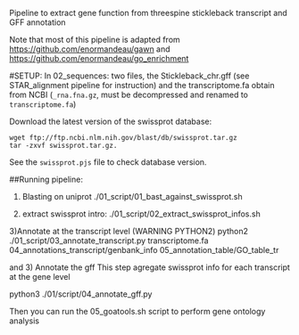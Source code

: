 Pipeline to extract gene function from threespine stickleback transcript and GFF annotation

Note that most of this pipeline is adapted from https://github.com/enormandeau/gawn and https://github.com/enormandeau/go_enrichment


#SETUP:
In 02_sequences:
two files, the Stickleback_chr.gff (see STAR_alignment pipeline for instruction) and the transcriptome.fa obtain from NCBI (`_rna.fna.gz`, must be decompressed and renamed to `transcriptome.fa`) 

Download the latest version of the swissprot database:
``` 
wget ftp://ftp.ncbi.nlm.nih.gov/blast/db/swissprot.tar.gz
tar -zxvf swissprot.tar.gz. 
```

See the `swissprot.pjs` file to check database version.


##Running pipeline:
1) Blasting on uniprot
./01_script/01_bast_against_swissprot.sh

2) extract swissprot intro:
./01_script/02_extract_swissprot_infos.sh

3)Annotate at the transcript level (WARNING PYTHON2)
python2 ./01_script/03_annotate_transcript.py transcriptome.fa 04_annotations_transcript/genbank_info 05_annotation_table/GO_table_tr


and 3) Annotate the gff
This step agregate swissprot info for each transcript at the gene level

python3 ./01/script/04_annotate_gff.py

Then you can run the 05_goatools.sh script to perform gene ontology analysis
